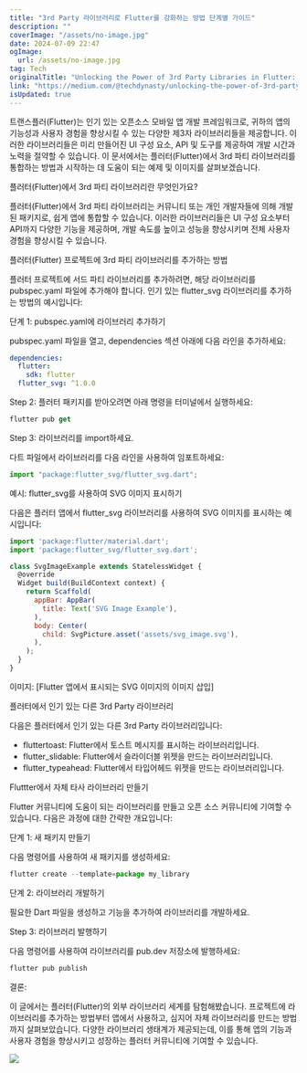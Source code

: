 ```yaml
---
title: "3rd Party 라이브러리로 Flutter를 강화하는 방법 단계별 가이드"
description: ""
coverImage: "/assets/no-image.jpg"
date: 2024-07-09 22:47
ogImage: 
  url: /assets/no-image.jpg
tag: Tech
originalTitle: "Unlocking the Power of 3rd Party Libraries in Flutter: A Step-by-Step Guide"
link: "https://medium.com/@techdynasty/unlocking-the-power-of-3rd-party-libraries-in-flutter-a-step-by-step-guide-dbbbf9516afa"
isUpdated: true
---
```




트랜스플러(Flutter)는 인기 있는 오픈소스 모바일 앱 개발 프레임워크로, 귀하의 앱의 기능성과 사용자 경험을 향상시킬 수 있는 다양한 제3자 라이브러리들을 제공합니다. 이러한 라이브러리들은 미리 만들어진 UI 구성 요소, API 및 도구를 제공하여 개발 시간과 노력을 절약할 수 있습니다. 이 문서에서는 플러터(Flutter)에서 3rd 파티 라이브러리를 통합하는 방법과 시작하는 데 도움이 되는 예제 및 이미지를 살펴보겠습니다.

플러터(Flutter)에서 3rd 파티 라이브러리란 무엇인가요?

플러터(Flutter)에서 3rd 파티 라이브러리는 커뮤니티 또는 개인 개발자들에 의해 개발된 패키지로, 쉽게 앱에 통합할 수 있습니다. 이러한 라이브러리들은 UI 구성 요소부터 API까지 다양한 기능을 제공하며, 개발 속도를 높이고 성능을 향상시키며 전체 사용자 경험을 향상시킬 수 있습니다.

플러터(Flutter) 프로젝트에 3rd 파티 라이브러리를 추가하는 방법

<div class="content-ad"></div>

플러터 프로젝트에 서드 파티 라이브러리를 추가하려면, 해당 라이브러리를 pubspec.yaml 파일에 추가해야 합니다. 인기 있는 flutter_svg 라이브러리를 추가하는 방법의 예시입니다:

단계 1: pubspec.yaml에 라이브러리 추가하기

pubspec.yaml 파일을 열고, dependencies 섹션 아래에 다음 라인을 추가하세요:

```yaml
dependencies:
  flutter:
    sdk: flutter
  flutter_svg: ^1.0.0
```

<div class="content-ad"></div>

Step 2: 플러터 패키지를 받아오려면 아래 명령을 터미널에서 실행하세요:

```js
flutter pub get
```

Step 3: 라이브러리를 import하세요.

<div class="content-ad"></div>

다트 파일에서 라이브러리를 다음 라인을 사용하여 임포트하세요:

```js
import "package:flutter_svg/flutter_svg.dart";
```

예시: flutter_svg를 사용하여 SVG 이미지 표시하기

다음은 플러터 앱에서 flutter_svg 라이브러리를 사용하여 SVG 이미지를 표시하는 예시입니다:

<div class="content-ad"></div>

```js
import 'package:flutter/material.dart';
import 'package:flutter_svg/flutter_svg.dart';

class SvgImageExample extends StatelessWidget {
  @override
  Widget build(BuildContext context) {
    return Scaffold(
      appBar: AppBar(
        title: Text('SVG Image Example'),
      ),
      body: Center(
        child: SvgPicture.asset('assets/svg_image.svg'),
      ),
    );
  }
}
```

이미지: [Flutter 앱에서 표시되는 SVG 이미지의 이미지 삽입]

플러터에서 인기 있는 다른 3rd Party 라이브러리

다음은 플러터에서 인기 있는 다른 3rd Party 라이브러리입니다:

<div class="content-ad"></div>

- fluttertoast: Flutter에서 토스트 메시지를 표시하는 라이브러리입니다.
- flutter_slidable: Flutter에서 슬라이더블 위젯을 만드는 라이브러리입니다.
- flutter_typeahead: Flutter에서 타입어헤드 위젯을 만드는 라이브러리입니다.

Fluttter에서 자체 타사 라이브러리 만들기

Flutter 커뮤니티에 도움이 되는 라이브러리를 만들고 오픈 소스 커뮤니티에 기여할 수 있습니다. 다음은 과정에 대한 간략한 개요입니다:

단계 1: 새 패키지 만들기

<div class="content-ad"></div>

다음 명령어를 사용하여 새 패키지를 생성하세요:

```js
flutter create --template=package my_library
```

단계 2: 라이브러리 개발하기

필요한 Dart 파일을 생성하고 기능을 추가하여 라이브러리를 개발하세요.

<div class="content-ad"></div>

Step 3: 라이브러리 발행하기

다음 명령어를 사용하여 라이브러리를 pub.dev 저장소에 발행하세요:

```js
flutter pub publish
```

결론:

<div class="content-ad"></div>

이 글에서는 플러터(Flutter)의 외부 라이브러리 세계를 탐험해봤습니다. 프로젝트에 라이브러리를 추가하는 방법부터 앱에서 사용하고, 심지어 자체 라이브러리를 만드는 방법까지 살펴보았습니다. 다양한 라이브러리 생태계가 제공되는데, 이를 통해 앱의 기능과 사용자 경험을 향상시키고 성장하는 플러터 커뮤니티에 기여할 수 있습니다.

<img src="https://miro.medium.com/v2/resize:fit:996/1*pkqHz6ODdtFvNBhorY4MEA.gif" />
